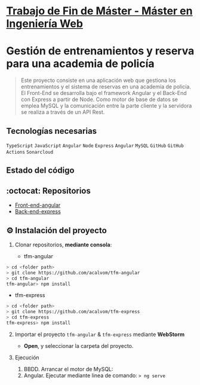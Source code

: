 # [Trabajo de Fin de Máster - Máster en Ingeniería Web](https://www.linkedin.com/in/andrea-calvo-moreno-63a71b115/)
# Gestión de entrenamientos y reserva para una academia de policía
> Este proyecto consiste en una aplicación web que gestiona los entrenamientos y el sistema de reservas en una 
>academia de policía. El Front-End se desarrolla bajo el framework Angular y el Back-End con Express a partir de Node. Como motor de base 
>de datos se emplea MySQL y la comunicación entre la parte cliente y la servidora se realiza a través de un API Rest.

## Tecnologías necesarias
`TypeScript` `JavaScript` `Angular` `Node` `Express` `Angular` `MySQL` `GitHub` `GitHub Actions` `Sonarcloud`

## Estado del código


## :octocat: Repositorios
* [Front-end-angular](https://github.com/acalvom/tfm-angular)
* [Back-end-express](https://github.com/acalvom/tfm-express)

## :gear: Instalación del proyecto
1. Clonar repositorios, **mediante consola**:
   
   * tfm-angular
```sh
> cd <folder path>
> git clone https://github.com/acalvom/tfm-angular
> cd tfm-angular
tfm-angular> npm install
```
   * tfm-express
```sh
> cd <folder path>
> git clone https://github.com/acalvom/tfm-express
> cd tfm-express
tfm-express> npm install
```

2. Importar el proyecto `tfm-angular` & `tfm-express` mediante **WebStorm** 
   * **Open**, y seleccionar la carpeta del proyecto.

3. Ejecución
    1. BBDD. Arrancar el motor de MySQL: 
    4. Angular. Ejecutar mediante linea de comando: `> ng serve`
